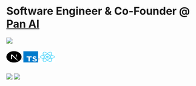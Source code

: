 <h1>Software Engineer & Co-Founder @ <a href="https://usepan.ai/" style="text-decoration: underline">Pan AI</a></h1>

<div>
  <a href="https://gabrielnogueira.tech/">
  <img height="170em" src="https://github-readme-stats.vercel.app/api/top-langs/?username=bbynog&layout=compact&langs_count=7&theme=ambient_gradient"/>
</div>
<div style="display: inline_block"><br>
    <img align="center" alt="BBY-Next" height="30" width="40" src="https://raw.githubusercontent.com/devicons/devicon/master/icons/nextjs/nextjs-original.svg">
    <img align="center" alt="BBY-Ts" height="30" width="40" src="https://raw.githubusercontent.com/devicons/devicon/master/icons/typescript/typescript-plain.svg">
    <img align="center" alt="BBY-React" height="30" width="40" src="https://raw.githubusercontent.com/devicons/devicon/master/icons/react/react-original.svg">
</div>
  
 ##
  
<div>
  <a href="https://linkedin.com/in/bbynog" target="_blank"><img src="https://img.shields.io/badge/-LinkedIn-%230077B5?style=for-the-badge&logo=linkedin&logoColor=white" target="_blank"></a> 
  <a href = "mailto:gcruznogueira@gmail.com"><img src="https://img.shields.io/badge/-Gmail-%23333?style=for-the-badge&logo=gmail&logoColor=white" target="_blank"></a>
</div>
